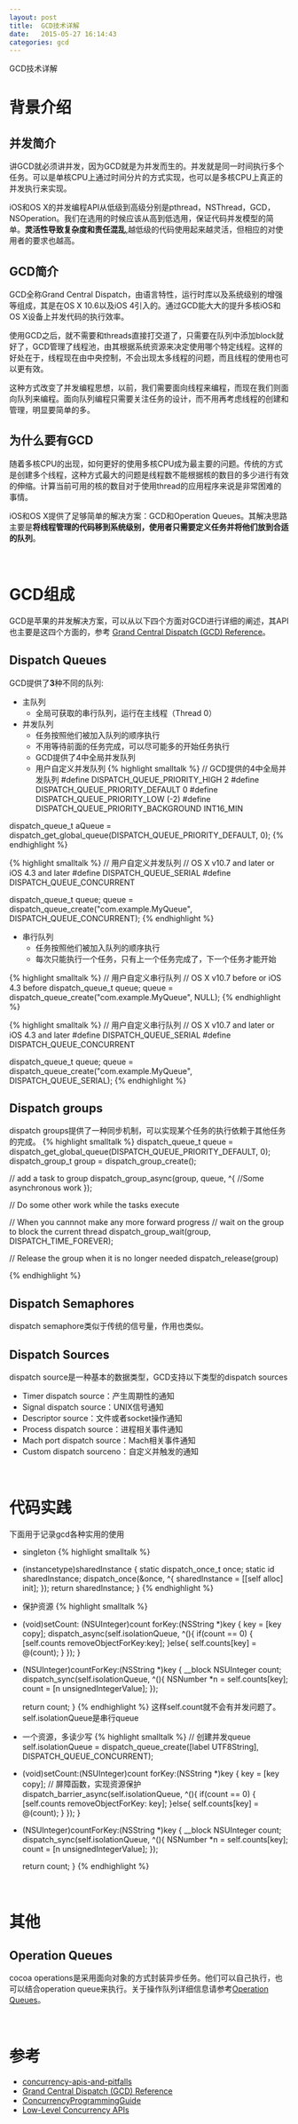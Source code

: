 ```yaml
---
layout: post
title:  GCD技术详解
date:   2015-05-27 16:14:43
categories: gcd
---
```


GCD技术详解

# 背景介绍

## 并发简介

讲GCD就必须讲并发，因为GCD就是为并发而生的。并发就是同一时间执行多个任务。可以是单核CPU上通过时间分片的方式实现，也可以是多核CPU上真正的并发执行来实现。

iOS和OS X的并发编程API从低级到高级分别是pthread，NSThread，GCD，NSOperation。我们在选用的时候应该从高到低选用，保证代码并发模型的简单。**灵活性导致复杂度和责任混乱**,越低级的代码使用起来越灵活，但相应的对使用者的要求也越高。

## GCD简介

GCD全称Grand Central Dispatch，由语言特性，运行时库以及系统级别的增强等组成，其是在OS X 10.6以及iOS 4引入的。通过GCD能大大的提升多核iOS和OS X设备上并发代码的执行效率。

使用GCD之后，就不需要和threads直接打交道了，只需要在队列中添加block就好了，GCD管理了线程池，由其根据系统资源来决定使用哪个特定线程。这样的好处在于，线程现在由中央控制，不会出现太多线程的问题，而且线程的使用也可以更有效。

这种方式改变了并发编程思想，以前，我们需要面向线程来编程，而现在我们则面向队列来编程。面向队列编程只需要关注任务的设计，而不用再考虑线程的创建和管理，明显要简单的多。

## 为什么要有GCD

随着多核CPU的出现，如何更好的使用多核CPU成为最主要的问题。传统的方式是创建多个线程，这种方式最大的问题是线程数不能根据核的数目的多少进行有效的伸缩。计算当前可用的核的数目对于使用thread的应用程序来说是非常困难的事情。

iOS和OS X提供了足够简单的解决方案：GCD和Operation Queues。其解决思路主要是**将线程管理的代码移到系统级别，使用者只需要定义任务并将他们放到合适的队列**。

<br>

# GCD组成
GCD是苹果的并发解决方案，可以从以下四个方面对GCD进行详细的阐述，其API也主要是这四个方面的，参考 [Grand Central Dispatch (GCD) Reference](https://developer.apple.com/library/mac/documentation/Performance/Reference/GCD_libdispatch_Ref/index.html)。

## Dispatch Queues
GCD提供了**3**种不同的队列:

+ 主队列
	- 全局可获取的串行队列，运行在主线程（Thread 0）
+ 并发队列
	- 任务按照他们被加入队列的顺序执行
	- 不用等待前面的任务完成，可以尽可能多的开始任务执行
	- GCD提供了4中全局并发队列
	- 用户自定义并发队列
{% highlight smalltalk %}
// GCD提供的4中全局并发队列
 #define DISPATCH_QUEUE_PRIORITY_HIGH        2
 #define DISPATCH_QUEUE_PRIORITY_DEFAULT     0
 #define DISPATCH_QUEUE_PRIORITY_LOW         (-2)
 #define DISPATCH_QUEUE_PRIORITY_BACKGROUND  INT16_MIN

dispatch_queue_t aQueue = dispatch_get_global_queue(DISPATCH_QUEUE_PRIORITY_DEFAULT, 0);
{% endhighlight %}

{% highlight smalltalk %}
// 用户自定义并发队列
// OS X v10.7 and later or iOS 4.3 and later
 #define DISPATCH_QUEUE_SERIAL 
 #define DISPATCH_QUEUE_CONCURRENT
	
dispatch_queue_t queue;
queue = dispatch_queue_create("com.example.MyQueue", DISPATCH_QUEUE_CONCURRENT);
{% endhighlight %}	

+ 串行队列
	- 任务按照他们被加入队列的顺序执行
	- 每次只能执行一个任务，只有上一个任务完成了，下一个任务才能开始

{% highlight smalltalk %}
// 用户自定义串行队列
// OS X v10.7 before or iOS 4.3 before
dispatch_queue_t queue;
queue = dispatch_queue_create("com.example.MyQueue", NULL);
{% endhighlight %}

{% highlight smalltalk %}
// 用户自定义串行队列
// OS X v10.7 and later or iOS 4.3 and later
 #define DISPATCH_QUEUE_SERIAL 
 #define DISPATCH_QUEUE_CONCURRENT

dispatch_queue_t queue;
queue = dispatch_queue_create("com.example.MyQueue", DISPATCH_QUEUE_SERIAL);
{% endhighlight %}

## Dispatch groups
dispatch groups提供了一种同步机制，可以实现某个任务的执行依赖于其他任务的完成。
{% highlight smalltalk %}
dispatch_queue_t queue = dispatch_get_global_queue(DISPATCH_QUEUE_PRIORITY_DEFAULT, 0);
dispatch_group_t group = dispatch_group_create();

// add a task to group
dispatch_group_async(group, queue, ^{
	//Some asynchronous work
});

// Do some other work while the tasks execute

// When you cannnot make any more forward progress
// wait on the group to block the current thread
dispatch_group_wait(group, DISPATCH_TIME_FOREVER);

// Release the group when it is no longer needed
dispatch_release(group)

{% endhighlight %}

## Dispatch Semaphores
dispatch semaphore类似于传统的信号量，作用也类似。

## Dispatch Sources
dispatch source是一种基本的数据类型，GCD支持以下类型的dispatch sources

+ Timer dispatch source：产生周期性的通知
+ Signal dispatch source：UNIX信号通知
+ Descriptor source：文件或者socket操作通知
+ Process dispatch source：进程相关事件通知
+ Mach port dispatch source：Mach相关事件通知
+ Custom dispatch sourceno：自定义并触发的通知


<br>

# 代码实践
下面用于记录gcd各种实用的使用

+ singleton
{% highlight smalltalk %}
+ (instancetype)sharedInstance
{
    static dispatch_once_t once;
    static id sharedInstance;
    dispatch_once(&once, ^{
        sharedInstance = [[self alloc] init];
    });
    return sharedInstance;
}
{% endhighlight %}

+ 保护资源
{% highlight smalltalk %}
- (void)setCount: (NSUInteger)count forKey:(NSString *)key
{
	key = [key copy];
	dispatch_async(self.isolationQueue, ^(){
		if(count == 0) {
			[self.counts removeObjectForKey:key];
		}else{
			self.counts[key] = @(count);
		}
	}); 
}

- (NSUInteger)countForKey:(NSString *)key
{
	__block NSUInteger count;
	dispatch_sync(self.isolationQueue, ^(){
		NSNumber *n = self.counts[key];
		count = [n unsignedIntegerValue];
	});

	return count;
}
{% endhighlight %}
这样self.count就不会有并发问题了。self.isolationQueue是串行queue

+ 一个资源，多读少写
{% highlight smalltalk %}
// 创建并发queue
self.isolationQueue = dispatch_queue_create([label UTF8String], DISPATCH_QUEUE_CONCURRENT);

- (void)setCount:(NSUInteger)count forKey:(NSString *)key
{
	key = [key copy];
	// 屏障函数，实现资源保护
	dispatch_barrier_async(self.isolationQueue, ^(){
		if(count == 0) {
			[self.counts removeObjectForKey: key];
		}else{
			self.counts[key] = @(count);
		}
	});
}

- (NSUInteger)countForKey:(NSString *)key
{
	__block NSUInteger count;
	dispatch_sync(self.isolationQueue, ^(){
		NSNumber *n = self.counts[key];
		count = [n unsignedIntegerValue];
	});

	return count;
}
{% endhighlight %}

<br>

# 其他

## Operation Queues
cocoa operations是采用面向对象的方式封装异步任务。他们可以自己执行，也可以结合operation queue来执行。关于操作队列详细信息请参考[Operation Queues](https://developer.apple.com/library/mac/documentation/General/Conceptual/ConcurrencyProgrammingGuide/OperationObjects/OperationObjects.html)。

<br>

# 参考

* [concurrency-apis-and-pitfalls](http://www.objc.io/issue-2/concurrency-apis-and-pitfalls.html)
* [Grand Central Dispatch (GCD) Reference](https://developer.apple.com/library/mac/documentation/Performance/Reference/GCD_libdispatch_Ref/index.html)
* [ConcurrencyProgrammingGuide](https://developer.apple.com/library/mac/documentation/General/Conceptual/ConcurrencyProgrammingGuide/Introduction/Introduction.html#//apple_ref/doc/uid/TP40008091)
* [Low-Level Concurrency APIs](http://www.objc.io/issue-2/low-level-concurrency-apis.html)
